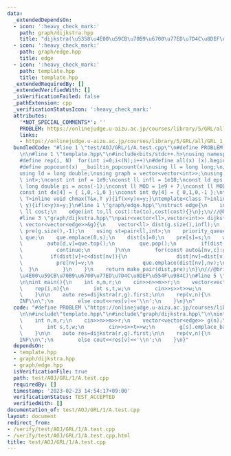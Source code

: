 ```yaml
---
data:
  _extendedDependsOn:
  - icon: ':heavy_check_mark:'
    path: graph/dijkstra.hpp
    title: "dijkstra(\u5358\u4E00\u59CB\u70B9\u6700\u77ED\u7D4C\u8DEF\u554F\u984C)"
  - icon: ':heavy_check_mark:'
    path: graph/edge.hpp
    title: edge
  - icon: ':heavy_check_mark:'
    path: template.hpp
    title: template.hpp
  _extendedRequiredBy: []
  _extendedVerifiedWith: []
  _isVerificationFailed: false
  _pathExtension: cpp
  _verificationStatusIcon: ':heavy_check_mark:'
  attributes:
    '*NOT_SPECIAL_COMMENTS*': ''
    PROBLEM: https://onlinejudge.u-aizu.ac.jp/courses/library/5/GRL/all/GRL_1_A
    links:
    - https://onlinejudge.u-aizu.ac.jp/courses/library/5/GRL/all/GRL_1_A
  bundledCode: "#line 1 \"test/AOJ/GRL/1/A.test.cpp\"\n#define PROBLEM \"https://onlinejudge.u-aizu.ac.jp/courses/library/5/GRL/all/GRL_1_A\"\
    \n\n#line 1 \"template.hpp\"\n#include<bits/stdc++.h>\nusing namespace std;\n\
    #define rep(i, N)  for(int i=0;i<(N);i++)\n#define all(x) (x).begin(),(x).end()\n\
    #define popcount(x) __builtin_popcount(x)\nusing ll = long long;\n//using i128=__int128_t;\n\
    using ld = long double;\nusing graph = vector<vector<int>>;\nusing P = pair<int,\
    \ int>;\nconst int inf = 1e9;\nconst ll infl = 1e18;\nconst ld eps = 1e-6;\nconst\
    \ long double pi = acos(-1);\nconst ll MOD = 1e9 + 7;\nconst ll MOD2 = 998244353;\n\
    const int dx[4] = { 1,0,-1,0 };\nconst int dy[4] = { 0,1,0,-1 };\ntemplate<class\
    \ T>inline void chmax(T&x,T y){if(x<y)x=y;}\ntemplate<class T>inline void chmin(T&x,T\
    \ y){if(x>y)x=y;}\n#line 1 \"graph/edge.hpp\"\nstruct edge{\n    int to;\n   \
    \ ll cost;\n    edge(int to,ll cost):to(to),cost(cost){}\n};\n///@brief edge\n\
    #line 3 \"graph/dijkstra.hpp\"\npair<vector<ll>,vector<int>> dijkstra(int s,const\
    \ vector<vector<edge>>&g){\n    vector<ll> dist(g.size(),infl);\n    vector<int>\
    \ pre(g.size(),-1);\n    using st=pair<ll,int>;\n    priority_queue<st,vector<st>,greater<st>>\
    \ que;\n    que.emplace(0,s);\n    dist[s]=0;\n    pre[s]=s;\n    while(!que.empty()){\n\
    \        auto[d,v]=que.top();\n        que.pop();\n        if(dist[v]!=d){\n \
    \           continue;\n        }\n\n        for(const auto&[nv,c]:g[v]){\n   \
    \         if(dist[v]+c<dist[nv]){\n                dist[nv]=dist[v]+c;\n     \
    \           pre[nv]=v;\n                que.emplace(dist[nv],nv);\n          \
    \  }\n        }\n    }\n    return make_pair(dist,pre);\n}\n///@brief dijkstra(\u5358\
    \u4E00\u59CB\u70B9\u6700\u77ED\u7D4C\u8DEF\u554F\u984C)\n#line 5 \"test/AOJ/GRL/1/A.test.cpp\"\
    \n\nint main(){\n    int n,m,r;\n    cin>>n>>m>>r;\n    vector<vector<edge>> g(n);\n\
    \    rep(i,m){\n        int s,t,w;\n        cin>>s>>t>>w;\n        g[s].emplace_back(t,w);\n\
    \    }\n\n    auto res=dijkstra(r,g).first;\n\n    rep(v,n){\n        if(res[v]>=infl)cout<<\"\
    INF\\n\";\n        else cout<<res[v]<<'\\n';\n    }\n}\n"
  code: "#define PROBLEM \"https://onlinejudge.u-aizu.ac.jp/courses/library/5/GRL/all/GRL_1_A\"\
    \n\n#include\"template.hpp\"\n#include\"graph/dijkstra.hpp\"\n\nint main(){\n\
    \    int n,m,r;\n    cin>>n>>m>>r;\n    vector<vector<edge>> g(n);\n    rep(i,m){\n\
    \        int s,t,w;\n        cin>>s>>t>>w;\n        g[s].emplace_back(t,w);\n\
    \    }\n\n    auto res=dijkstra(r,g).first;\n\n    rep(v,n){\n        if(res[v]>=infl)cout<<\"\
    INF\\n\";\n        else cout<<res[v]<<'\\n';\n    }\n}"
  dependsOn:
  - template.hpp
  - graph/dijkstra.hpp
  - graph/edge.hpp
  isVerificationFile: true
  path: test/AOJ/GRL/1/A.test.cpp
  requiredBy: []
  timestamp: '2023-02-23 14:54:17+09:00'
  verificationStatus: TEST_ACCEPTED
  verifiedWith: []
documentation_of: test/AOJ/GRL/1/A.test.cpp
layout: document
redirect_from:
- /verify/test/AOJ/GRL/1/A.test.cpp
- /verify/test/AOJ/GRL/1/A.test.cpp.html
title: test/AOJ/GRL/1/A.test.cpp
---
```

